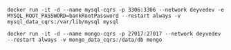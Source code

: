     docker run -it -d --name mysql-cqrs -p 3306:3306 --network deyvedev -e MYSQL_ROOT_PASSWORD=bankRootPassword --restart always -v mysql_data_cqrs:/var/lib/mysql mysql

    docker run -it -d --name mongo-cqrs -p 27017:27017 --network deyvedev --restart always -v mongo_data_cqrs:/data/db mongo